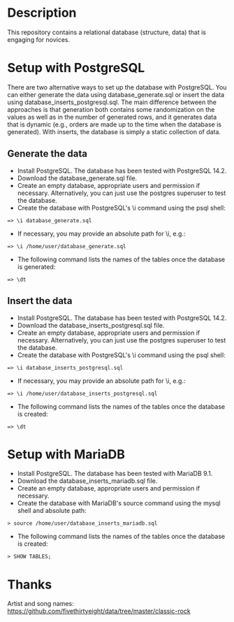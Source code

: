 # Description

This repository contains a relational database (structure, data) that is engaging for novices.

# Setup with PostgreSQL

There are two alternative ways to set up the database with PostgreSQL. You can either generate the data using database_generate.sql or insert the data using database_inserts_postgresql.sql. The main difference between the approaches is that generation both contains some randomization on the values as well as in the number of generated rows, and it generates data that is dynamic (e.g., orders are made up to the time when the database is generated). With inserts, the database is simply a static collection of data.

## Generate the data

- Install PostgreSQL. The database has been tested with PostgreSQL 14.2.
- Download the database_generate.sql file.
- Create an empty database, appropriate users and permission if necessary. Alternatively, you can just use the postgres superuser to test the database.
- Create the database with PostgreSQL's \i command using the psql shell:

`=> \i database_generate.sql`

- If necessary, you may provide an absolute path for \i, e.g.:

`=> \i /home/user/database_generate.sql`

- The following command lists the names of the tables once the database is generated:

`=> \dt`

## Insert the data

- Install PostgreSQL. The database has been tested with PostgreSQL 14.2.
- Download the database_inserts_postgresql.sql file.
- Create an empty database, appropriate users and permission if necessary. Alternatively, you can just use the postgres superuser to test the database.
- Create the database with PostgreSQL's \i command using the psql shell:

`=> \i database_inserts_postgresql.sql`

- If necessary, you may provide an absolute path for \i, e.g.:

`=> \i /home/user/database_inserts_postgresql.sql`

- The following command lists the names of the tables once the database is created:

`=> \dt`

# Setup with MariaDB

- Install PostgreSQL. The database has been tested with MariaDB 9.1.
- Download the database_inserts_mariadb.sql file.
- Create an empty database, appropriate users and permission if necessary.
- Create the database with MariaDB's source command using the mysql shell and absolute path:

`> source /home/user/database_inserts_mariadb.sql`

- The following command lists the names of the tables once the database is created:

`> SHOW TABLES;`


# Thanks

Artist and song names: https://github.com/fivethirtyeight/data/tree/master/classic-rock